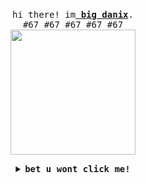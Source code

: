 <p align="center">
  <br>
  <samp>
    hi there! im<b><a rel="nofollow noopener noreferrer" target="_blank" href="https://www.men.com/"> big danix</a></b>.
    <br> #67 #67 #67 #67 #67<br>

</samp>

  <img src="https://static.wikia.nocookie.net/skul/images/4/4c/Grim_Reaper_Idle.gif/revision/latest?cb=20220803042344" width="200"/>

</p>


<details align="center">

<summary> <b> <samp> bet u wont click me! </samp></b></summary>
<samp>
 <b><h2 style="color: #fc6203">E N T E R &nbsp; Y O U R &nbsp;   G R A V E !</h2> </b>

<img src="https://giphy.com/stickers/grave-Z5E4gRu8p2nK" width="200"/>
